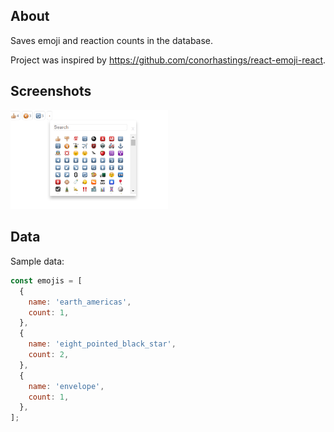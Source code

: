 ## About
Saves emoji and reaction counts in the database.

Project was inspired by https://github.com/conorhastings/react-emoji-react.

## Screenshots

<img src="./app-screen.png" width="50%" height="50%">

## Data

Sample data:

```javascript
const emojis = [
  {
    name: 'earth_americas',
    count: 1,
  },
  {
    name: 'eight_pointed_black_star',
    count: 2,
  },
  {
    name: 'envelope',
    count: 1,
  },
];
```
